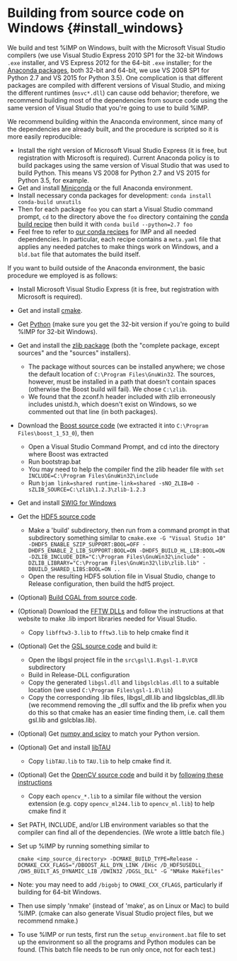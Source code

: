 Building from source code on Windows {#install_windows}
====================================

We build and test %IMP on
Windows, built with the Microsoft Visual Studio compilers (we use Visual Studio
Express 2010 SP1 for the 32-bit Windows `.exe` installer, and
VS Express 2012 for the 64-bit `.exe` installer; for the
[Anaconda packages](https://integrativemodeling.org/download-anaconda.html),
both 32-bit and 64-bit,
we use VS 2008 SP1 for Python 2.7 and VS 2015 for Python 3.5).
One complication is that different packages are compiled
with different versions of Visual Studio, and mixing the different runtimes
(`msvc*.dll`) can cause odd behavior; therefore, we recommend building most
of the dependencies from source code using the same version of Visual Studio
that you're going to use to build %IMP.

We recommend building within the Anaconda environment, since many of the
dependencies are already built, and the procedure is scripted so it is more
easily reproducible:

  - Install the right version of Microsoft Visual Studio Express (it is free,
    but registration with Microsoft is required). Current Anaconda policy is
    to build packages using the same version of Visual Studio that was used
    to build Python. This means VS 2008 for Python 2.7 and VS 2015 for
    Python 3.5, for example.
  - Get and install [Miniconda](https://conda.io/miniconda.html) or the
    full Anaconda environment.
  - Install necessary conda packages for development:
    `conda install conda-build unxutils`
  - Then for each package `foo` you can start a Visual Studio command prompt,
    `cd` to the directory above the `foo` directory containing the
    [conda build recipe](https://conda.io/docs/building/recipe.html)
    then build it with
    `conda build --python=2.7 foo`
  - Feel free to refer to
    [our conda recipes](https://github.com/salilab/conda-recipes)
    for IMP and all needed dependencies. In particular, each recipe contains
    a `meta.yaml` file that applies any needed patches to make things work
    on Windows, and a `bld.bat` file that automates the build itself.

If you want to build outside of the Anaconda environment, the basic procedure
we employed is as follows:

  - Install Microsoft Visual Studio Express (it is free, but registration with
    Microsoft is required).
  - Get and install [cmake](http://www.cmake.org).
  - Get [Python](http://www.python.org)
    (make sure you get the
    32-bit version if you're going to build %IMP for 32-bit Windows).
  - Get and install the
    [zlib package](http://gnuwin32.sourceforge.net/packages/zlib.htm)
    (both the "complete package, except sources" and the "sources" installers).
     - The package without sources can be installed anywhere; we chose the
       default location of `C:\Program Files\GnuWin32`. The sources, however,
       must be installed in a path that doesn't contain spaces (otherwise the
       Boost build will fail). We chose `C:\zlib`.
     - We found that the zconf.h header included with zlib erroneously includes
       unistd.h, which doesn't exist on Windows, so we commented out that line
       (in both packages).
  - Download the [Boost source code](http://www.boost.org)
    (we extracted it into `C:\Program Files\boost_1_53_0`), then
     - Open a Visual Studio Command Prompt, and cd into the directory where
       Boost was extracted
     - Run bootstrap.bat
     - You may need to help the compiler find the zlib header file with
       `set INCLUDE=C:\Program Files\GnuWin32\include`
     - Run `bjam link=shared runtime-link=shared -sNO_ZLIB=0 -sZLIB_SOURCE=C:\zlib\1.2.3\zlib-1.2.3`
  - Get and install [SWIG for Windows](http://www.swig.org)
  - Get the [HDF5 source code](http://www.hdfgroup.org)
     - Make a 'build' subdirectory, then run from a command prompt in
       that subdirectory something similar to
       `cmake.exe -G "Visual Studio 10" -DHDF5_ENABLE_SZIP_SUPPORT:BOOL=OFF -DHDF5_ENABLE_Z_LIB_SUPPORT:BOOL=ON -DHDF5_BUILD_HL_LIB:BOOL=ON -DZLIB_INCLUDE_DIR="C:\Program Files\GnuWin32\include" -DZLIB_LIBRARY="C:\Program Files\GnuWin32\lib\zlib.lib" -DBUILD_SHARED_LIBS:BOOL=ON ..`
     - Open the resulting HDF5 solution file in Visual Studio, change to
       Release configuration, then build the hdf5 project.
  - (Optional) [Build CGAL from source code](http://www.cgal.org/windows_installation.html).
  - (Optional) Download the
    [FFTW DLLs](http://www.fftw.org/install/windows.html) and follow the
    instructions at that website to make .lib import libraries needed for
    Visual Studio.
     - Copy `libfftw3-3.lib` to `fftw3.lib` to help cmake find it
  - (Optional) Get the
    [GSL source code](http://gnuwin32.sourceforge.net/packages/gsl.htm)
    and build it:
     - Open the libgsl project file in the `src\gsl\1.8\gsl-1.8\VC8`
       subdirectory
     - Build in Release-DLL configuration
     - Copy the generated `libgsl.dll` and `libgslcblas.dll` to a suitable
       location (we used `C:\Program Files\gsl-1.8\lib`)
     - Copy the corresponding .lib files, libgsl_dll.lib and libgslcblas_dll.lib
       (we recommend removing the _dll suffix and the lib prefix when you do
       this so that cmake has an easier time finding them, i.e. call them
       gsl.lib and gslcblas.lib).
  - (Optional) Get [numpy and scipy](http://www.scipy.org) to match your
    Python version.
  - (Optional) Get and install
    [libTAU](https://integrativemodeling.org/libTAU.html)
     - Copy `libTAU.lib` to `TAU.lib` to help cmake find it.
  - (Optional) Get the [OpenCV source code](http://opencv.org/)
    and build it by [following these instructions](http://docs.opencv.org/doc/tutorials/introduction/windows_install/windows_install.html)
     - Copy each `opencv_*.lib` to a similar file without the version extension
       (e.g. copy `opencv_ml244.lib` to `opencv_ml.lib`) to help cmake find it
  - Set PATH, INCLUDE, and/or LIB environment variables so that the compiler
    can find all of the dependencies. (We wrote a little batch file.)
  - Set up %IMP by running something similar to

     `cmake <imp_source_directory> -DCMAKE_BUILD_TYPE=Release -DCMAKE_CXX_FLAGS="/DBOOST_ALL_DYN_LINK /EHsc /D_HDF5USEDLL_ /DH5_BUILT_AS_DYNAMIC_LIB /DWIN32 /DGSL_DLL" -G "NMake Makefiles"`

  - Note: you may need to add `/bigobj` to `CMAKE_CXX_CFLAGS`, particularly
    if building for 64-bit Windows.
  - Then use simply 'nmake' (instead of 'make', as on Linux or Mac) to
    build %IMP. (cmake can also generate Visual Studio project files, but
    we recommend nmake.)
  - To use %IMP or run tests, first run the `setup_environment.bat` file to set
    up the environment so all the programs and Python modules can be found.
    (This batch file needs to be run only once, not for each test.)
